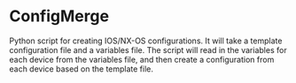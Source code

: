 ConfigMerge
===========

Python script for creating IOS/NX-OS configurations.  It will take a template configuration file and a variables file.  The script will read in the variables for each device from the variables file, and then create a configuration from each device based on the template file.
